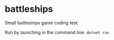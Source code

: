 # battleships

Small battleships game coding test

Run by launching in the command line:
`dotnet run`
